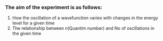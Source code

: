 ### The aim of the experiment is as follows:
1. How the oscillation of a wavefunction varies with changes in the energy level for a given time
2. The relationship between n(Quantim number) and No of oscillations in the given time 
